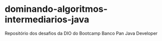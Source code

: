 # dominando-algoritmos-intermediarios-java

Repositório dos desafios da DIO do Bootcamp Banco Pan Java Developer
